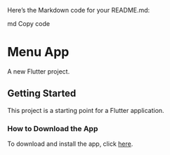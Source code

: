 
Here’s the Markdown code for your README.md:

md
Copy code
# Menu App

A new Flutter project.

## Getting Started

This project is a starting point for a Flutter application. 

### How to Download the App

To download and install the app, click [here](https://drive.google.com/file/d/17tEdL7rEHx8w2EIeUX_cAJCKebck9_wD/view?usp=sharing).
